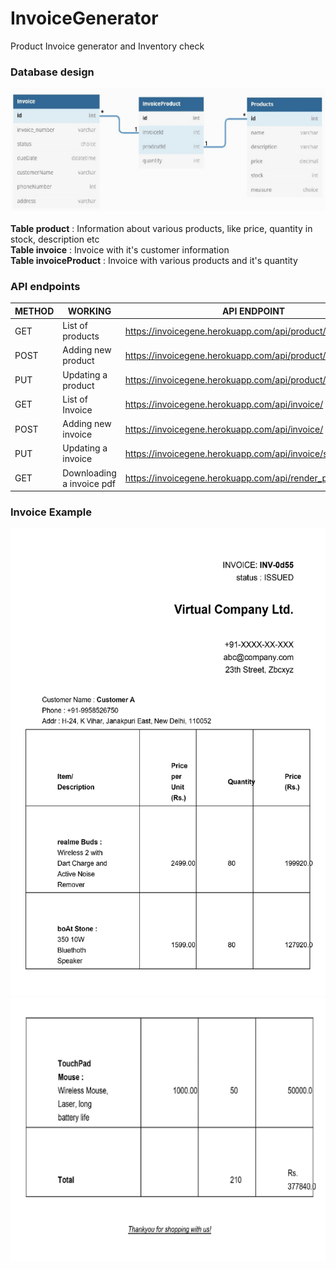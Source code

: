 # InvoiceGenerator
Product Invoice generator and Inventory check

### Database design
![alt text](https://github.com/Vashuev/InvoiceGenerator/blob/main/assests/dbdiagram.jpg?raw=true)

**Table product** : Information about various products, like price, quantity in stock, description etc\
**Table invoice** : Invoice with it's customer information\
**Table invoiceProduct** : Invoice with various products and it's quantity  

### API endpoints
| METHOD  | WORKING | API ENDPOINT | 
| ------------- | ------------- | ------------- |
| GET  | List of products  | https://invoicegene.herokuapp.com/api/product/ |
| POST  | Adding new product  | https://invoicegene.herokuapp.com/api/product/ | 
| PUT | Updating a product |  https://invoicegene.herokuapp.com/api/product/slug/ | 
| GET  | List of Invoice | https://invoicegene.herokuapp.com/api/invoice/  |
| POST  | Adding new invoice  | https://invoicegene.herokuapp.com/api/invoice/ | 
| PUT | Updating a invoice | https://invoicegene.herokuapp.com/api/invoice/slug/ |  
| GET  | Downloading a invoice pdf | https://invoicegene.herokuapp.com/api/render_pdf_view/slug/ |

### Invoice Example

![alt text](https://github.com/Vashuev/InvoiceGenerator/blob/main/assests/page1.jpg?raw=true)
![alt text](https://github.com/Vashuev/InvoiceGenerator/blob/main/assests/page2.jpg?raw=true)
